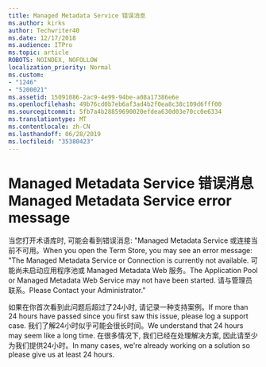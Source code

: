 ```yaml
---
title: Managed Metadata Service 错误消息
ms.author: kirks
author: Techwriter40
ms.date: 12/17/2018
ms.audience: ITPro
ms.topic: article
ROBOTS: NOINDEX, NOFOLLOW
localization_priority: Normal
ms.custom:
- "1246"
- "5200021"
ms.assetid: 15091086-2ac9-4e99-94be-a08a17386e6e
ms.openlocfilehash: 49b76cd0b7eb6af3ad4b2f0ea8c38c109d6fff00
ms.sourcegitcommit: 5fb7a4b28859690020efdea630d03e70cc0e6334
ms.translationtype: MT
ms.contentlocale: zh-CN
ms.lasthandoff: 06/28/2019
ms.locfileid: "35380423"
---
```

# <a name="managed-metadata-service-error-message"></a><span data-ttu-id="b157f-102">Managed Metadata Service 错误消息</span><span class="sxs-lookup"><span data-stu-id="b157f-102">Managed Metadata Service error message</span></span>

<span data-ttu-id="b157f-103">当您打开术语库时, 可能会看到错误消息: "Managed Metadata Service 或连接当前不可用。</span><span class="sxs-lookup"><span data-stu-id="b157f-103">When you open the Term Store, you may see an error message: "The Managed Metadata Service or Connection is currently not available.</span></span> <span data-ttu-id="b157f-104">可能尚未启动应用程序池或 Managed Metadata Web 服务。</span><span class="sxs-lookup"><span data-stu-id="b157f-104">The Application Pool or Managed Metadata Web Service may not have been started.</span></span> <span data-ttu-id="b157f-105">请与管理员联系。</span><span class="sxs-lookup"><span data-stu-id="b157f-105">Please Contact your Administrator."</span></span>
  
<span data-ttu-id="b157f-106">如果在你首次看到此问题后超过了24小时, 请记录一种支持案例。</span><span class="sxs-lookup"><span data-stu-id="b157f-106">If more than 24 hours have passed since you first saw this issue, please log a support case.</span></span> <span data-ttu-id="b157f-107">我们了解24小时似乎可能会很长时间。</span><span class="sxs-lookup"><span data-stu-id="b157f-107">We understand that 24 hours may seem like a long time.</span></span> <span data-ttu-id="b157f-108">在很多情况下, 我们已经在处理解决方案, 因此请至少为我们提供24小时。</span><span class="sxs-lookup"><span data-stu-id="b157f-108">In many cases, we're already working on a solution so please give us at least 24 hours.</span></span>
  